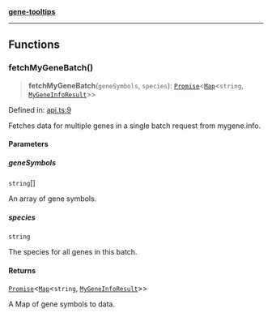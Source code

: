 [**gene-tooltips**](README.md)

***

## Functions

### fetchMyGeneBatch()

> **fetchMyGeneBatch**(`geneSymbols`, `species`): [`Promise`](https://developer.mozilla.org/docs/Web/JavaScript/Reference/Global_Objects/Promise)\<[`Map`](https://developer.mozilla.org/docs/Web/JavaScript/Reference/Global_Objects/Map)\<`string`, [`MyGeneInfoResult`](config.md#mygeneinforesult)\>\>

Defined in: [api.ts:9](https://github.com/mattjmeier/gene-tooltips/blob/7d15e7541844d8a92c64035715067ebe47aab9e4/src/api.ts#L9)

Fetches data for multiple genes in a single batch request from mygene.info.

#### Parameters

##### geneSymbols

`string`[]

An array of gene symbols.

##### species

`string`

The species for all genes in this batch.

#### Returns

[`Promise`](https://developer.mozilla.org/docs/Web/JavaScript/Reference/Global_Objects/Promise)\<[`Map`](https://developer.mozilla.org/docs/Web/JavaScript/Reference/Global_Objects/Map)\<`string`, [`MyGeneInfoResult`](config.md#mygeneinforesult)\>\>

A Map of gene symbols to data.
